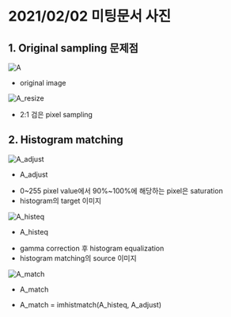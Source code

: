 # 2021/02/02 미팅문서 사진

## 1. Original sampling 문제점
![A](https://user-images.githubusercontent.com/78393745/106554609-13989f80-655f-11eb-94a1-55fa3b46daad.jpg)
* original image

![A_resize](https://user-images.githubusercontent.com/78393745/106554632-1dba9e00-655f-11eb-9870-f78831a9a771.jpg)
* 2:1 검은 pixel sampling


## 2. Histogram matching
![A_adjust](https://user-images.githubusercontent.com/78393745/106554721-4d69a600-655f-11eb-9f29-60d086e343e0.jpg)
* A_adjust
 - 0~255 pixel value에서 90%~100%에 해당하는 pixel은 saturation
 - histogram의 target 이미지


![A_histeq](https://user-images.githubusercontent.com/78393745/106554749-56f30e00-655f-11eb-9e91-907e13723692.jpg)
* A_histeq
 - gamma correction 후 histogram equalization
 - histogram matching의 source 이미지


![A_match](https://user-images.githubusercontent.com/78393745/106554754-59edfe80-655f-11eb-859b-8c83396ff756.jpg)
* A_match
 - A_match = imhistmatch(A_histeq, A_adjust)
